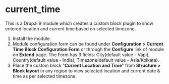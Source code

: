 # current_time
This is a Drupal 9 module which creates a custom block plugin to show entered location and current time based on selected timezone.
1. Install the module.
2. Module configuration form can be found under **Configuration > Current Time Block Configuration Form** or through the **Configure** link of module on **Extend** page. The Form has 3 fields: City(default value - Vapi), Country(default value - India), Timezone(default value - Asia/Kolkata).
3. Place the custom block "**Current Location and Time**" from **Structure > Block layout** in any region to view selected location and current date & time as per selected timezone.
